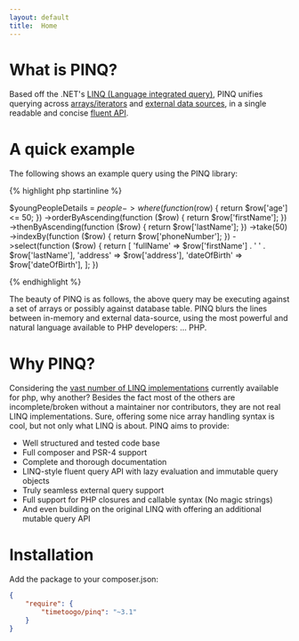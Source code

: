 ```yaml
---
layout: default
title:  Home
---
```

                
What is PINQ?
=============
Based off the .NET's [LINQ (Language integrated query)](http://msdn.microsoft.com/en-us/library/bb397926.aspx),
PINQ unifies querying across [arrays/iterators](examples.html) and [external data sources](query-provider.html),
in a single readable and concise [fluent API](api.html).

A quick example
===============

The following shows an example query using the PINQ library:

{% highlight php startinline %}

$youngPeopleDetails = $people
        ->where(function ($row) { return $row['age'] <= 50; })
        ->orderByAscending(function ($row) { return $row['firstName']; })
        ->thenByAscending(function ($row) { return $row['lastName']; })
        ->take(50)
        ->indexBy(function ($row) { return $row['phoneNumber']; })
        ->select(function ($row) { 
            return [
                'fullName'     => $row['firstName'] . ' ' . $row['lastName'],
                'address'       => $row['address'],
                'dateOfBirth' => $row['dateOfBirth'],
            ]; 
        })

{% endhighlight %}

The beauty of PINQ is as follows, the above query may be executing against a set of arrays or
possibly against database table. PINQ blurs the lines between in-memory and external data-source,
using the most powerful and natural language available to PHP developers: ... PHP.

Why PINQ?
=========

Considering the <a href="https://github.com/search?q=php+linq&type=Repositories&ref=searchresults" target="_blank">vast number of LINQ implementations</a>
currently available for php, why another?
Besides the fact most of the others are incomplete/broken without a maintainer 
nor contributors, they are not real LINQ implementations. Sure, offering some nice array handling
syntax is cool, but not only what LINQ is about. PINQ aims to provide:

 - Well structured and tested code base
 - Full composer and PSR-4 support
 - Complete and thorough documentation
 - LINQ-style fluent query API with lazy evaluation and immutable query objects
 - Truly seamless external query support
 - Full support for PHP closures and callable syntax (No magic strings)
 - And even building on the original LINQ with offering an additional mutable query API

Installation
============
Add the package to your composer.json:

```json
{
    "require": {
        "timetoogo/pinq": "~3.1"
    }
}
```
